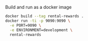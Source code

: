 Build and run as a docker image
```bash
docker build --tag rental-rewards .
docker run -ti -p 9090:9090 \
  -e PORT=9090 \
  -e ENVIRONMENT=development \
  rental-rewards

```